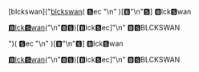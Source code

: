 [blckswan]("[blckswan]("")(
🆂ec
"\n"
)[🅱"\n"🆂]
🅱lck🆂wan

[🅱lck🆂wan](BLCKSWAN)("\n"🅱🆂)[🅱lck🆂ec]"\n"
🅱🆂BLCKSWAN

")(
🆂ec
"\n"
)[🅱"\n"🆂]
🅱lck🆂wan

[🅱lck🆂wan](BLCKSWAN)("\n"🅱🆂)[🅱lck🆂ec]"\n"
🅱🆂BLCKSWAN

